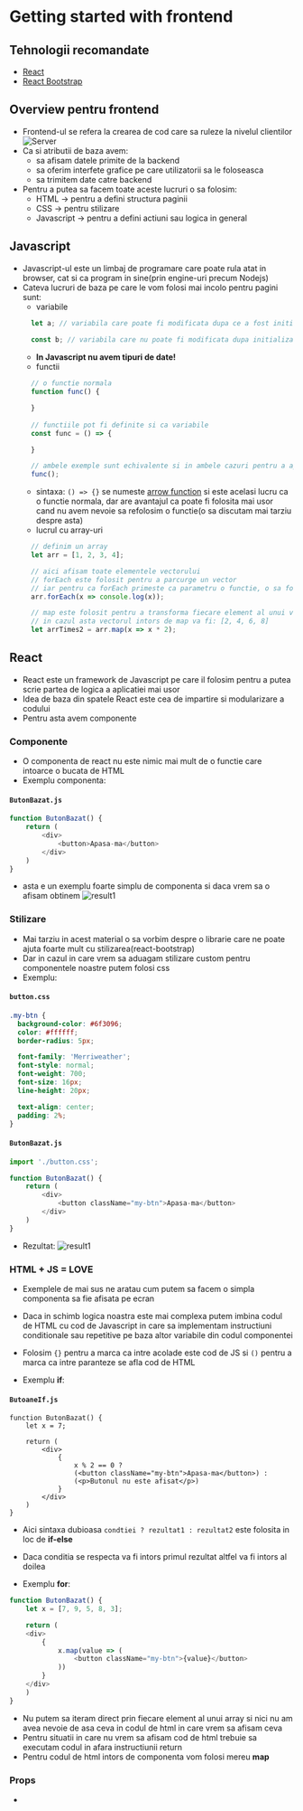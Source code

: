 # Getting started with frontend

## Tehnologii recomandate
- [React](https://www.youtube.com/watch?v=FRjlF74_EZk)
- [React Bootstrap](https://react-bootstrap.github.io/getting-started/introduction/)

## Overview pentru frontend
- Frontend-ul se refera la crearea de cod care sa ruleze la nivelul clientilor
![Server](./assets/Workshop-LSAC-IT.jpg)
- Ca si atributii de baza avem: 
  - sa afisam datele primite de la backend
  - sa oferim interfete grafice pe care utilizatorii sa le foloseasca 
  - sa trimitem date catre backend
- Pentru a putea sa facem toate aceste lucruri o sa folosim:
  - HTML -> pentru a defini structura paginii
  - CSS -> pentru stilizare
  - Javascript -> pentru a defini actiuni sau logica in general

## Javascript
- Javascript-ul este un limbaj de programare care poate rula atat in browser, cat si ca program in sine(prin engine-uri precum Nodejs)
- Cateva lucruri de baza pe care le vom folosi mai incolo pentru pagini sunt: 
  - variabile
  ```Javascript
    let a; // variabila care poate fi modificata dupa ce a fost initializata
    
    const b; // variabila care nu poate fi modificata dupa initializare
  ```
  - **In Javascript nu avem tipuri de date!**
  - functii
  ``` Javascript
    // o functie normala
    function func() {

    }
    
    // functiile pot fi definite si ca variabile
    const func = () => {

    }

    // ambele exemple sunt echivalente si in ambele cazuri pentru a apela functia vom folosi sintaxa:
    func();
  ```
  - sintaxa: ```() => {}``` se numeste [arrow function](https://www.w3schools.com/js/js_arrow_function.asp) si este acelasi lucru ca o functie normala, dar are avantajul ca poate fi folosita mai usor cand nu avem nevoie sa refolosim o functie(o sa discutam mai tarziu despre asta)
  - lucrul cu array-uri
  ```Javascript
    // definim un array
    let arr = [1, 2, 3, 4];

    // aici afisam toate elementele vectorului
    // forEach este folosit pentru a parcurge un vector
    // iar pentru ca forEach primeste ca parametru o functie, o sa folosim un arrow function pentru a face afisarea
    arr.forEach(x => console.log(x));

    // map este folosit pentru a transforma fiecare element al unui vector in altceva pe baza unei functii
    // in cazul asta vectorul intors de map va fi: [2, 4, 6, 8]
    let arrTimes2 = arr.map(x => x * 2);
  ```

## React
- React este un framework de Javascript pe care il folosim pentru a putea scrie partea de logica a aplicatiei mai usor
- Idea de baza din spatele React este cea de impartire si modularizare a codului
- Pentru asta avem componente

### Componente
- O componenta de react nu este nimic mai mult de o functie care intoarce o bucata de HTML
- Exemplu componenta:
#### **`ButonBazat.js`**
``` Javascript
function ButonBazat() {
	return (
		<div>
			<button>Apasa-ma</button>
		</div>
	)     
}
```
- asta e un exemplu foarte simplu de componenta si daca vrem sa o afisam obtinem
![result1](./assets/result1.png)

### Stilizare
- Mai tarziu in acest material o sa vorbim despre o librarie care ne poate ajuta foarte mult cu stilizarea(react-bootstrap)
- Dar in cazul in care vrem sa aduagam stilizare custom pentru componentele noastre putem folosi css
- Exemplu:
#### **`button.css`**
``` CSS
.my-btn {
  background-color: #6f3096;
  color: #ffffff;
  border-radius: 5px;

  font-family: 'Merriweather';
  font-style: normal;
  font-weight: 700;
  font-size: 16px;
  line-height: 20px;

  text-align: center;
  padding: 2%;
}
```

#### **`ButonBazat.js`**
``` Javascript
import './button.css';

function ButonBazat() {
	return (
		<div>
			<button className="my-btn">Apasa-ma</button>
		</div>
	)     
}
```
- Rezultat:
![result1](./assets/result2.png)

### HTML + JS = LOVE
- Exemplele de mai sus ne aratau cum putem sa facem o simpla componenta sa fie afisata pe ecran
- Daca in schimb logica noastra este mai complexa putem imbina codul de HTML cu cod de Javascript in care sa implementam instructiuni conditionale sau repetitive pe baza altor variabile din codul 
componentei
- Folosim ```{}``` pentru a marca ca intre acolade este cod de JS si ```()``` pentru a marca ca intre paranteze se afla cod de HTML

- Exemplu **if**: 
#### **`ButoaneIf.js`**
``` JSX
function ButonBazat() {
	let x = 7;

	return (
		<div>
			{
				x % 2 == 0 ?
				(<button className="my-btn">Apasa-ma</button>) :
				(<p>Butonul nu este afisat</p>)
			}
		</div>
	)     
}
```
- Aici sintaxa dubioasa ```condtiei ? rezultat1 : rezultat2``` este folosita in loc de **if-else**
- Daca conditia se respecta va fi intors primul rezultat altfel va fi intors al doilea

- Exemplu **for**:
``` Javascript
function ButonBazat() {
	let x = [7, 9, 5, 8, 3];

	return (
	<div>
		{
			x.map(value => (
				<button className="my-btn">{value}</button>
			))
		}
	</div>
	)     
}
```
- Nu putem sa iteram direct prin fiecare element al unui array si nici nu am avea nevoie de asa ceva in codul de html in care vrem sa afisam ceva
- Pentru situatii in care nu vrem sa afisam cod de html trebuie sa executam codul in afara instructiunii return
- Pentru codul de html intors de componenta vom folosi mereu **map**

### Props
- 